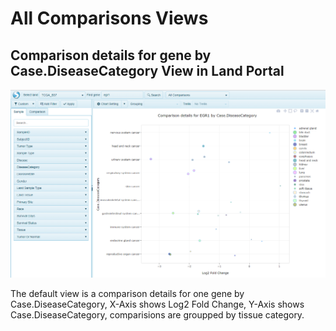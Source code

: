 # All Comparisons Views

## Comparison details for gene by Case.DiseaseCategory View in Land Portal

![LandPortal_login_png](../../images/AllComparison.png)

The default view is a comparison details for one gene by Case.DiseaseCategory, X-Axis shows Log2 Fold Change, Y-Axis shows Case.DiseaseCategory, comparisions are groupped by tissue category.
